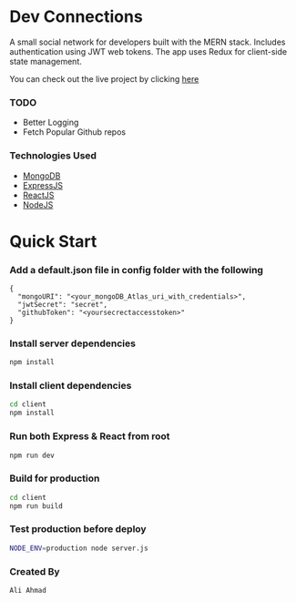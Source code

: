 # Dev Connections
A small social network for developers built with the MERN stack. Includes authentication using JWT web tokens. The app uses Redux for client-side state management.

You can check out the live project by clicking [here](https://connectwithdev.herokuapp.com/)

### TODO

- Better Logging
- Fetch Popular Github repos

### Technologies Used

- [MongoDB](https://www.mongodb.com/)
- [ExpressJS](https://expressjs.com/)
- [ReactJS](https://reactjs.org/)
- [NodeJS](https://nodejs.org/en/)


# Quick Start

### Add a default.json file in config folder with the following

```
{
  "mongoURI": "<your_mongoDB_Atlas_uri_with_credentials>",
  "jwtSecret": "secret",
  "githubToken": "<yoursecrectaccesstoken>"
}
```

### Install server dependencies

```bash
npm install
```

### Install client dependencies

```bash
cd client
npm install
```

### Run both Express & React from root

```bash
npm run dev
```

### Build for production

```bash
cd client
npm run build
```

### Test production before deploy

```bash
NODE_ENV=production node server.js
```


### Created By

    Ali Ahmad

